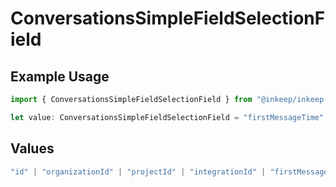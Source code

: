 # ConversationsSimpleFieldSelectionField

## Example Usage

```typescript
import { ConversationsSimpleFieldSelectionField } from "@inkeep/inkeep-analytics/models/components";

let value: ConversationsSimpleFieldSelectionField = "firstMessageTime";
```

## Values

```typescript
"id" | "organizationId" | "projectId" | "integrationId" | "firstMessageTime" | "userMessageCount" | "type"
```